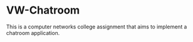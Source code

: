 # VW-Chatroom
This is a computer networks college assignment that aims to implement a chatroom application.
